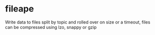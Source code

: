 fileape
=======

Write data to files split by topic and rolled over on size or a timeout, files can be compressed using lzo, snappy or gzip
